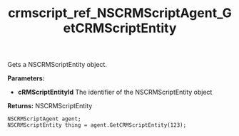 ﻿---
title: crmscript_ref_NSCRMScriptAgent_GetCRMScriptEntity
description: NSCRMScriptEntity GetCRMScriptEntity(Integer cRMScriptEntityId);
intellisense: NSCRMScriptAgent.GetCRMScriptEntity
keywords: NSCRMScriptAgent,GetCRMScriptEntity
so.topic: reference
---

Gets a NSCRMScriptEntity object.

**Parameters:**
 - **cRMScriptEntityId** The identifier of the NSCRMScriptEntity object

**Returns:** NSCRMScriptEntity

```crmscript
NSCRMScriptAgent agent;
NSCRMScriptEntity thing = agent.GetCRMScriptEntity(123);
```

